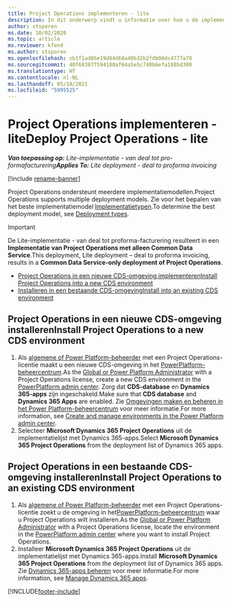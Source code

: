 ```yaml
---
title: Project Operations implementeren - lite
description: In dit onderwerp vindt u informatie over hoe u de implementatie met Project Operations Lite installeert, van deal tot pro-formafacturering.
author: stsporen
ms.date: 10/02/2020
ms.topic: article
ms.reviewer: kfend
ms.author: stsporen
ms.openlocfilehash: cb1f1ad86e19d84d68a40b32b2fdb08dc4777a78
ms.sourcegitcommit: 40f68387f594180af64a5e5c748b6efa188bd300
ms.translationtype: HT
ms.contentlocale: nl-NL
ms.lasthandoff: 05/10/2021
ms.locfileid: "5995525"
---
```

# <a name="deploy-project-operations---lite"></a><span data-ttu-id="b3b98-103">Project Operations implementeren - lite</span><span class="sxs-lookup"><span data-stu-id="b3b98-103">Deploy Project Operations - lite</span></span>

<span data-ttu-id="b3b98-104">_**Van toepassing op:** Lite-implementatie - van deal tot pro-formafacturering_</span><span class="sxs-lookup"><span data-stu-id="b3b98-104">_**Applies To:** Lite deployment - deal to proforma invoicing_</span></span>

[!include [rename-banner](~/includes/cc-data-platform-banner.md)]

<span data-ttu-id="b3b98-105">Project Operations ondersteunt meerdere implementatiemodellen.</span><span class="sxs-lookup"><span data-stu-id="b3b98-105">Project Operations supports multiple deployment models.</span></span> <span data-ttu-id="b3b98-106">Zie voor het bepalen van het beste implementatiemodel [Implementatietypen](determine-deployment-type.md).</span><span class="sxs-lookup"><span data-stu-id="b3b98-106">To determine the best deployment model, see [Deployment types](determine-deployment-type.md).</span></span>


> [!IMPORTANT]
> <span data-ttu-id="b3b98-107">De Lite-implementatie - van deal tot proforma-facturering resulteert in een **Implementatie van Project Operations met alleen Common Data Service**.</span><span class="sxs-lookup"><span data-stu-id="b3b98-107">This deployment, Lite deployment – deal to proforma invoicing, results in a **Common Data Service-only deployment of Project Operations**.</span></span>

- [<span data-ttu-id="b3b98-108">Project Operations in een nieuwe CDS-omgeving implementeren</span><span class="sxs-lookup"><span data-stu-id="b3b98-108">Install Project Operations into a new CDS environment</span></span>](#new)
- [<span data-ttu-id="b3b98-109">Installeren in een bestaande CDS-omgeving</span><span class="sxs-lookup"><span data-stu-id="b3b98-109">Install into an existing CDS environment</span></span>](#existing)



## <a name="install-project-operations-to-a-new-cds-environment"></a><a name="new"></a><span data-ttu-id="b3b98-110">Project Operations in een nieuwe CDS-omgeving installeren</span><span class="sxs-lookup"><span data-stu-id="b3b98-110">Install Project Operations to a new CDS environment</span></span>

1. <span data-ttu-id="b3b98-111">Als [algemene of Power Platform-beheerder](/power-platform/admin/global-service-administrators-can-administer-without-license) met een Project Operations-licentie maakt u een nieuwe CDS-omgeving in het [PowerPlatform-beheercentrum](https://admin.powerplatform.com).</span><span class="sxs-lookup"><span data-stu-id="b3b98-111">As the [Global or Power Platform Administrator](/power-platform/admin/global-service-administrators-can-administer-without-license) with a Project Operations license, create a new CDS environment in the [PowerPlatform admin center](https://admin.powerplatform.com).</span></span> <span data-ttu-id="b3b98-112">Zorg dat **CDS-database** en **Dynamics 365-apps** zijn ingeschakeld.</span><span class="sxs-lookup"><span data-stu-id="b3b98-112">Make sure that **CDS database** and **Dynamics 365 Apps** are enabled.</span></span> <span data-ttu-id="b3b98-113">Zie [Omgevingen maken en beheren in het Power Platform-beheercentrum](/power-platform/admin/create-environment#create-an-environment-in-the-power-platform-admin-center) voor meer informatie.</span><span class="sxs-lookup"><span data-stu-id="b3b98-113">For more information, see [Create and manage environments in the Power Platform admin center](/power-platform/admin/create-environment#create-an-environment-in-the-power-platform-admin-center).</span></span>
2. <span data-ttu-id="b3b98-114">Selecteer **Microsoft Dynamics 365 Project Operations** uit de implementatielijst met Dynamics 365-apps.</span><span class="sxs-lookup"><span data-stu-id="b3b98-114">Select **Microsoft Dynamics 365 Project Operations** from the deployment list of Dynamics 365 apps.</span></span>


## <a name="install-project-operations-to-an-existing-cds-environment"></a><a name="existing"></a><span data-ttu-id="b3b98-115">Project Operations in een bestaande CDS-omgeving installeren</span><span class="sxs-lookup"><span data-stu-id="b3b98-115">Install Project Operations to an existing CDS environment</span></span>

1. <span data-ttu-id="b3b98-116">Als [algemene of Power Platform-beheerder](/power-platform/admin/global-service-administrators-can-administer-without-license) met een Project Operations-licentie zoekt u de omgeving in het[PowerPlatform-beheercentrum](https://admin.powerplatform.com) waar u Project Operations wilt installeren.</span><span class="sxs-lookup"><span data-stu-id="b3b98-116">As the [Global or Power Platform Administrator](/power-platform/admin/global-service-administrators-can-administer-without-license) with a Project Operations license, locate the environment in the [PowerPlatform admin center](https://admin.powerplatform.com) where you want to install Project Operations.</span></span>
2. <span data-ttu-id="b3b98-117">Installeer **Microsoft Dynamics 365 Project Operations** uit de implementatielijst met Dynamics 365-apps.</span><span class="sxs-lookup"><span data-stu-id="b3b98-117">Install **Microsoft Dynamics 365 Project Operations** from the deployment list of Dynamics 365 apps.</span></span> <span data-ttu-id="b3b98-118">Zie [Dynamics 365-apps beheren](/power-platform/admin/manage-apps) voor meer informatie.</span><span class="sxs-lookup"><span data-stu-id="b3b98-118">For more information, see [Manage Dynamics 365 apps](/power-platform/admin/manage-apps).</span></span>




[!INCLUDE[footer-include](../includes/footer-banner.md)]